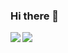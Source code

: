 ### Hi there 👋
<img align="left" src="https://github-readme-stats.vercel.app/api?username=egamasa&count_private=true&theme=merko&show_icons=true" />
<img align="left" src="https://github-readme-stats.vercel.app/api/top-langs/?username=egamasa&theme=prussian&layout=compact" />

<!--
**egamasa/egamasa** is a ✨ _special_ ✨ repository because its `README.md` (this file) appears on your GitHub profile.


Here are some ideas to get you started:

- 🔭 I’m currently working on ...
- 🌱 I’m currently learning ...
- 👯 I’m looking to collaborate on ...
- 🤔 I’m looking for help with ...
- 💬 Ask me about ...
- 📫 How to reach me: ...
- 😄 Pronouns: ...
- ⚡ Fun fact: ...
-->
